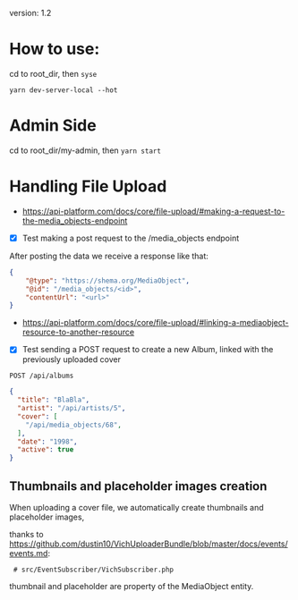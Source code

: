 version: 1.2

# How to use:

cd to root_dir, then `syse`

`yarn dev-server-local --hot`

# Admin Side

cd to root_dir/my-admin, then `yarn start`

# Handling File Upload

+ https://api-platform.com/docs/core/file-upload/#making-a-request-to-the-media_objects-endpoint

- [x] Test making a post request to the /media_objects endpoint

After posting the data we receive a response like that:

```json
{
	"@type": "https://shema.org/MediaObject",
	"@id": "/media_objects/<id>",
	"contentUrl": "<url>"
}
```

+ https://api-platform.com/docs/core/file-upload/#linking-a-mediaobject-resource-to-another-resource

- [X] Test sending a POST request to create a new Album, linked with the previously uploaded cover

`POST /api/albums`

```json
{
  "title": "BlaBla",
  "artist": "/api/artists/5",
  "cover": [
    "/api/media_objects/68",
  ],
  "date": "1998",
  "active": true
}
```


## Thumbnails and placeholder images creation

When uploading a cover file, we automatically create thumbnails and placeholder images,

thanks to https://github.com/dustin10/VichUploaderBundle/blob/master/docs/events/events.md:

` # src/EventSubscriber/VichSubscriber.php`

thumbnail and placeholder are property of the MediaObject entity.





